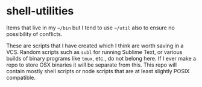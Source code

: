 shell-utilities
===============

Items that live in my `~/bin` but I tend to use `~/util` also to ensure no possibility of conflicts.

These are scripts that I have created which I think are worth saving in a VCS. Random scripts such as `subl` for running Sublime Text, or various builds of binary programs like `tmux`, etc., do not belong here. If I ever make a repo to store OSX binaries it will be separate from this. This repo will contain mostly shell scripts or node scripts that are at least slightly POSIX compatible.